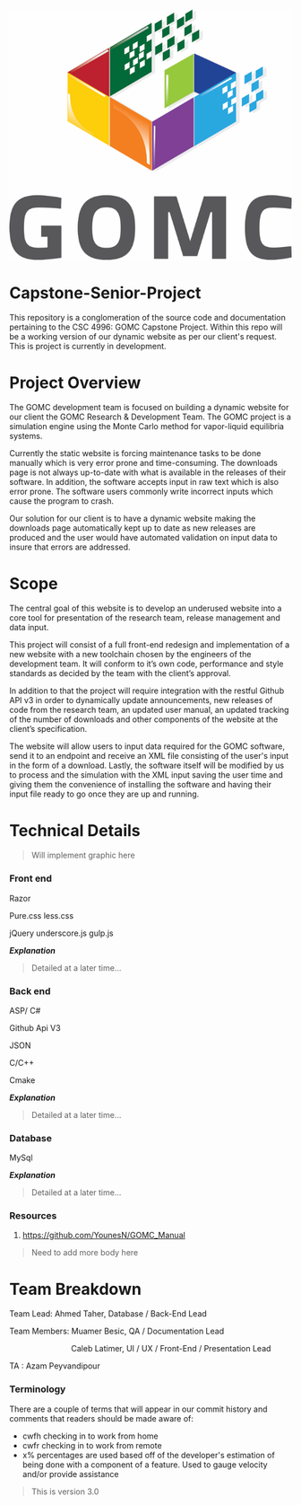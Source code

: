 &nbsp;&nbsp;&nbsp;&nbsp;&nbsp;&nbsp;&nbsp;&nbsp;&nbsp;&nbsp;&nbsp;&nbsp;&nbsp;&nbsp;&nbsp;&nbsp;&nbsp;&nbsp;&nbsp; ![Team Logo](/Other/GOMC.png)

# Capstone-Senior-Project

This repository is a conglomeration of the source code and documentation pertaining to
the CSC 4996: GOMC Capstone Project. Within this repo will be a working version of our dynamic website as per our client's request. This is project is currently in development.

# Project Overview
The GOMC development team is focused on building a dynamic website for our client the GOMC Research & Development Team. The GOMC project is a simulation engine using the Monte Carlo method for vapor-liquid equilibria systems.

Currently the static website is forcing maintenance tasks to be done manually which is very error prone and time-consuming. The downloads page is not always up-to-date with what is available in the releases of their software. In addition, the software accepts input in raw text which is also error prone. The software users commonly write incorrect inputs which cause the program to crash.

Our solution for our client is to have a dynamic website making the downloads page automatically kept up to date as new releases are produced and the user would have automated validation on input data to insure that errors are addressed.

# Scope
The central goal of this website is to develop an underused website into a core tool for presentation of the research team, release management and data input.  

This project will consist of a full front-end redesign and implementation of a new website with a new toolchain chosen by the engineers of the development team. It will conform to it’s own code, performance and style standards as decided by the team with the client’s approval.

In addition to that the project will require integration with the restful Github API v3 in order to dynamically update announcements, new releases of code from the research team, an updated user manual, an updated tracking of the number of downloads and other components of the website at the client’s specification.

The website will allow users to input data required for the GOMC software, send it to an endpoint and receive an XML file consisting of the user's input in the form of a download. Lastly, the software itself will be modified by us to process and the simulation with the XML input saving the user time and giving them the convenience of installing the software and having their input file ready to go once they are up and running.

# Technical Details
>Will implement graphic here

### Front end

Razor

Pure.css less.css

jQuery underscore.js gulp.js

***Explanation***

>Detailed at a later time...

### Back end
ASP/ C#

Github Api V3

JSON

C/C++

Cmake

***Explanation***

>Detailed at a later time...

### Database
MySql

***Explanation***

>Detailed at a later time...

### Resources

1) https://github.com/YounesN/GOMC_Manual

 >Need to add more body here

# Team Breakdown

Team Lead: Ahmed Taher, Database / Back-End Lead

Team Members: Muamer Besic, QA / Documentation Lead

&nbsp;&nbsp;&nbsp;&nbsp;&nbsp;&nbsp;&nbsp;&nbsp;&nbsp;&nbsp;&nbsp;&nbsp;&nbsp;&nbsp;&nbsp;&nbsp;&nbsp;&nbsp;&nbsp;&nbsp;&nbsp;&nbsp;&nbsp;&nbsp;&nbsp;&nbsp;&nbsp; Caleb Latimer, UI / UX / Front-End / Presentation Lead

TA : Azam Peyvandipour


### Terminology

There are a couple of terms that will appear in our commit history and comments that readers should be made aware of:
- cwfh checking in to work from home
- cwfr checking in to work from remote
- x% percentages are used based off of the developer's estimation of being done with a component of a feature. Used to gauge velocity and/or provide assistance 


> This is version 3.0
